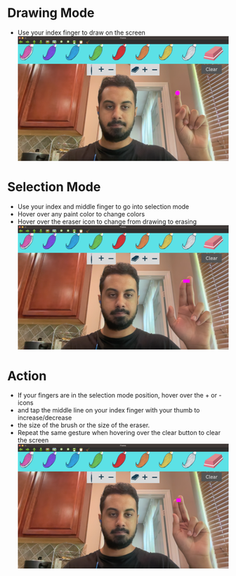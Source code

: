 # Drawing Mode
* Use your index finger to draw on the screen
![Drawing Mode Image](https://github.com/wghauri/Virtual-Painter/blob/main/Instruction%20Images/Drawing_Mode.png)

# Selection Mode
* Use your index and middle finger to go into selection mode
* Hover over any paint color to change colors
* Hover over the eraser icon to change from drawing to erasing
![Selection Mode Image](https://github.com/wghauri/Virtual-Painter/blob/main/Instruction%20Images/Selection_Mode.png)

# Action
* If your fingers are in the selection mode position, hover over the + or - icons 
* and tap the middle line on your index finger with your thumb to increase/decrease 
* the size of the brush or the size of the eraser. 
* Repeat the same gesture when hovering over the clear button to clear the screen
![p](https://github.com/wghauri/Virtual-Painter/blob/main/Instruction%20Images/Action.png)
